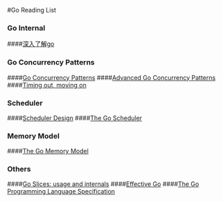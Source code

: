#Go Reading List

### Go Internal
####[深入了解go](https://tiancaiamao.gitbooks.io/go-internals/content/zh/)

### Go Concurrency Patterns
####[Go Concurrency Patterns](https://talks.golang.org/2012/concurrency.slide#1)
####[Advanced Go Concurrency Patterns](https://talks.golang.org/2013/advconc.slide#1)
####[Timing out, moving on](https://blog.golang.org/go-concurrency-patterns-timing-out-and)

### Scheduler
####[Scheduler Design](https://docs.google.com/document/d/1TTj4T2JO42uD5ID9e89oa0sLKhJYD0Y_kqxDv3I3XMw/edit#)
####[The Go Scheduler](http://morsmachine.dk/go-scheduler)

### Memory Model
####[The Go Memory Model](https://golang.org/ref/mem)

### Others
####[Go Slices: usage and internals](https://blog.golang.org/go-slices-usage-and-internals)
####[Effective Go](https://golang.org/doc/effective_go.html)
####[The Go Programming Language Specification](https://golang.org/ref/spec#Characters)
